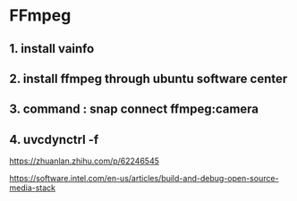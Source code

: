 # FFmpeg
## 1. install vainfo
## 2. install ffmpeg through ubuntu software center
## 3. command : snap connect ffmpeg:camera
## 4. uvcdynctrl -f
https://zhuanlan.zhihu.com/p/62246545

https://software.intel.com/en-us/articles/build-and-debug-open-source-media-stack
